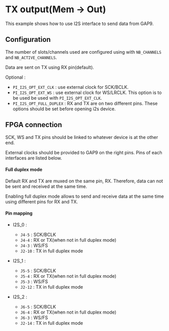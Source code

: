 # TX output(Mem -> Out)

This example shows how to use I2S interface to send data from GAP9.

## Configuration

The number of slots/channels used are configured using with `NB_CHANNELS` and `NB_ACTIVE_CHANNELS`.

Data are sent on TX using RX pin(default).

Optional :
* `PI_I2S_OPT_EXT_CLK` : use external clock for SCK/BCLK.
* `PI_I2S_OPT_EXT_WS` : use external clock for WS/LRCLK. This option is to be used be used with `PI_I2S_OPT_EXT_CLK`.
* `PI_I2S_OPT_FULL_DUPLEX` : RX and TX are on two different pins.
These options should be set before opening i2s device.

## FPGA connection

SCK, WS and TX pins should be linked to whatever device is at the other end.

External clocks should be provided to GAP9 on the right pins. Pins of each interfaces are listed below.

#### Full duplex mode
Default RX and TX are muxed on the same pin, RX. Therefore, data can not be sent and received at the same time.

Enabling full duplex mode allows to send and receive data at the same time using different pins for RX and TX.

#### Pin mapping
* I2S_0 :
  * `J4-5` : SCK/BCLK
  * `J4-4` : RX or TX(when not in full duplex mode)
  * `J4-3` : WS/FS
  * `J2-10` : TX in full duplex mode

* I2S_1 :
  * `J5-5` : SCK/BCLK
  * `J5-4` : RX or TX(when not in full duplex mode)
  * `J5-3` : WS/FS
  * `J2-12` : TX in full duplex mode

* I2S_2 :
   * `J6-5` : SCK/BCLK
   * `J6-4` : RX or TX(when not in full duplex mode)
   * `J6-3` : WS/FS
   * `J2-14` : TX in full duplex mode
